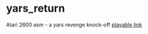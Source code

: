 # yars_return
Atari 2600 asm - a yars revenge knock-off
[playable link](https://8bitworkshop.com/v3.10.0/player.html?p=vcs&r=TFpHAAAQAAAAA6yReUurARMUFRZ42KIAiqjKmkjQ%2B6k8hYGpAIWPqQGFkKlQhYCpNIWCqQiFg6lFhY6poIWLqQSFh6nzhYgVCIkW4YqpAoUBhQCFAhYiFTAUBQIWPRYqpYCgACBv8qWCoAEWwoSgAhbBIJPyFRQqhQGpAIUNhQ6FD4UbhRypHoUIogWklbm08inwhZGkkxVBDwWRhZEVJA6klhXQkqSUFdCShZIgs%2FIVERUXhA7mleaW5pPmlBULyoUO0LmFAqSLhAmiYL2j9YUIvWDzhQ29IfSFDr3i9IUPFALT5IXQAqkChR2KOOWByQmQFQoYZY2osYeFG6kOhQYVDoMVzqipBYUFsYmFAoUcqUaFB8rQrhQjGxQd%2FxYpqQCFAakQLIAC0AbmgakJhY2pIBVFDRUQjakGGMWBEALGgalAFUwKxoCpEoWNpQCFC6mAFYnmFckIFUkkDNAXqfAtgAIJAYWGpYEYaQSFhaWAFsKEqQEkhvAxqRAkhtAH5oXmhUwf8qkgFQUExoXGhRUyFU%2BE5oRMO%2FKpQBUFCcaExhVFJYalgxjJYDAa%2BKWPGGkBhY%2BlkBbCkNilAIWDIIPySoWC5oOgoBU5B%2FACoDCEi4UsTDvwhQI46Q%2Bw%2FEkHChYBmSAAmRAAYKWOCkUWQxZiJo5gogG1jykPhYwKCmWMlZMVBPBKSoWMSkoVBpXKEONgYCJVVVUiETMRERF3ETNEdxaBEXdVVXcVB0R3EWYVClUVDBEiIhbhFQIVEWYiFQIWQWZVdyJVRFUiZhU5ZhUlFTREZkREACQYJCR%2BWts8ADzbWn4kFQYAAg6ZZ2eZDgIAIDDtRyw%2FFzYANhc%2FLEftMCAAACSZvaV%2BGP%2FbGBUCpecYGBg8AGARCTpckIgGAARikhw4SUYgABgGZJmZJiAY8PAA8BYB0BYDkBYB0NDAwIAWAcAWxBYIFUkAgAAWHhYdACAQEBahwODgsNDwcPDwMDAwABVK%2F%2F8WQf%2F%2FqKqqui6oKrouKriit7O2tqKioqMjIyIiAiIgAKCCIqIUHn4WHRYJPj4cHBwBQ%2Bfv7%2B%2FnRwcDcfj42HAAAwEHBwAHFgEFFgEEBBaijY2JiYnZ2VFRcXAgFgEVMhbCFAUDFh4WHRYCFEIKHz9%2F%2F%2F%2F%2F%2Fvv9FqHvvvzc%2BPlwHqAGBgYOBgZAFhcVGBYEQEAOFgIUFxgWHBYJFfUUBEsWHRYKFEI4Fh8WHxYfFh8WHxYfFh8WHxYfFh8WHxYfFh8WHxYfFh8WHxYfFh8WEgDwAPA%3D)
